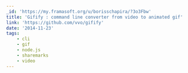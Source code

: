 ```yaml
---
_id: 'https://my.framasoft.org/u/borisschapira/?3o3Fbw'
title: 'Gifify : command line converter from video to animated gif'
link: 'https://github.com/vvo/gifify'
date: '2014-11-23'
tags:
    - cli
    - gif
    - node.js
    - sharemarks
    - video
---
```


<div class="markdown"><p></p></div>
